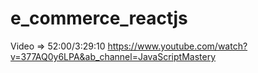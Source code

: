 # e_commerce_reactjs

Video => 52:00/3:29:10 https://www.youtube.com/watch?v=377AQ0y6LPA&ab_channel=JavaScriptMastery
